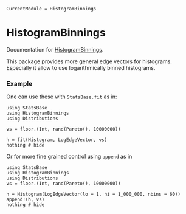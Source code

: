 ```@meta
CurrentModule = HistogramBinnings
```

# HistogramBinnings

Documentation for [HistogramBinnings](https://github.com/ArndtLab/HistogramBinnings.jl).


This package provides more general edge vectors for histograms. 
Especially it allow to use logarithmically binned histograms.

### Example
One can use these with `StatsBase.fit` as in:

```@example 1
using StatsBase
using HistogramBinnings
using Distributions

vs = floor.(Int, rand(Pareto(), 10000000))

h = fit(Histogram, LogEdgeVector, vs)
nothing # hide
```

Or for more fine grained control using `append` as in 

```@setup  2
using StatsBase
using HistogramBinnings
using Distributions
vs = floor.(Int, rand(Pareto(), 10000000))
```

```@example 2
h = Histogram(LogEdgeVector(lo = 1, hi = 1_000_000, nbins = 60))
append!(h, vs)
nothing # hide
```